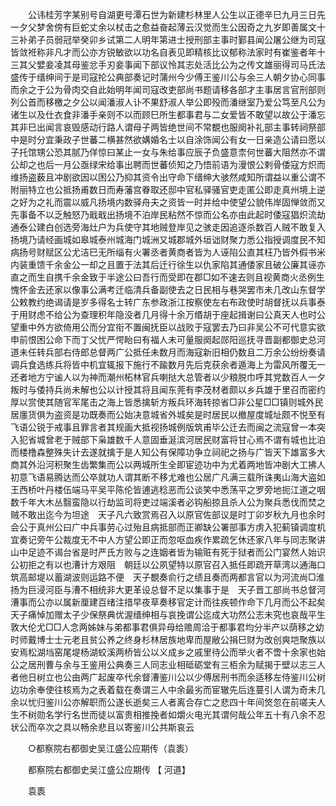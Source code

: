 <!-- { "loadSidebar": true } -->
　　公讳桂芳字某别号自湖更号潭石世为新建杉林里人公生以正德辛巳九月三日先一夕父梦舍傍有巨蛇丈余以杖击之愈益奋起薄云汉觉而生公因奇之九岁即善属文十三补弟子员弱冠举癸卯乡试第二人明年第进士授刑部主事时鄞县闻公屠公继为司寇皆敛袵称非凡才而公亦方锐敏欲以功名自表见即精核比议郁称法家时有崔鉴者年十三其父嬖妾凌其母鉴忿手刃妾事闻下部议怜其志处活比公为之传文雄丽得司马氏法盛传于缙绅间于是司寇抡公典部奏记时蒲州今少傅王鉴川公与余三人朝夕协心同事而余之于公为骨肉交自此始明年闻司寇改吏部尚书题请移各部才主事居言官刑部则列公首而移檄之夕公以闻潘淑人讣不果舒淑人举公即殁而潘继室乃爱公笃至凡公为诸生以及仕衣食非潘手亲则不以而顾巳所生都事君与二女爱皆不敢望以故公于潘忘其非巳出闻言哀毁感动行路人谓母子两皆绝世间不常覩也服阕补礼部主事转祠祭部中是时分宜秉政子世蕃二横甚然欲媾婚名士以自涂饰闻公有女一日亲造公请曰愿以子托馆甥公恐其腻乃佯惊曰某止一女与朱给事应辰子负盛意柰何世蕃大阻然亦不谓公却之也后一月公亟绿宋给事出聘而世蕃侦知之乃悟前语为漫恨公剌骨倭寇方炽而维扬盗薮且冲剧欲因以困公乃抑其资令出守命下缙绅大骇然咸知所谓益以重公谓不附丽特立也公抵扬甫数日而寿藩宫眷取还邸中官私驿骚官吏走匿公即走真州境上逆之好为之礼而震以威凡扬境内数驿舟夫之资皆一时并给中使望公貌伟岸固惮敛而又先事备不以乏触怒乃戢戢出扬境不泊岸民粘然不惊而公名亦由此起时倭寇猖炽流劫通泰公建白创选旁海灶户为兵使守其地贼登岸见之骇走因追逐杀数百人贼不敢复入扬境乃请经画城如皋城泰州城海门城洲又城郡城外垣诎财聚力悉公指授调度民不知病扬号财赋区公尤洁巳无所缁有火署丞者黄商者皆为人诬陷公直其枉乃皆外假书米内装重馈千余金公一却之且置于法其后迁行徐生以仇家陷其通倭家且破公廉其诬亦直之而生自携千余金致于半途公曰吾行而受即在郡□如不速去则且视黄商火丞例生愧怀金去还家以像事公满考迁临清兵备副使去之日民相与巷哭罢市未几改山东督学公敕教约绝谒请是岁多得名士转广东参政浙江按察使左右布政使时胡督抚以兵事泰于用财虑不给公为查理积年隐没者几月得十余万缗胡于座起揖谢曰公真天人也时公望重中外方欲倚用公而分宜衔不置闽抚臣以战败于寇罢去乃曰非吴公不可代意实欲申前恨困公命下而丁父忧严愕眙曰有福人未可量服阕起郧阳巡抚寻晋副都御史总河道未任转兵部右侍郎总督两广公抵任未数月而海寇新旧相仍数且二万余公纷纷奏请调兵食选练兵将皆中机宜辄报下施行不踰数月先后克获余者遁海上为雷风所覆无一还者地方宁谧人以为神而潮州柘林官兵喇挞大总管者以少粮脱巾呼其党数百人一夕叛时与倭持兵尚未解也公以计授其将且闻东莞有李茂材者颇以乡兵雄于里召而密约厚以赏使其随官军尾击之海上皆悉擒斩方叛兵环海转掠省□非公星□□镇则城外民居廛货俱为盗资是功既奏而公始决意城省外城矣是时居民以撤屋度城址颇不悦至有飞语公锐于戒事且罪言者其规画大抵视扬城例版筑甫毕公迁去而闽之流寇曾一本突入犯省城曾老于贼部下枭雄数千人意固垂涎滨河居民财富将甘心焉不谓有城也比泊而楼橹森整殊失计去遂就擒于是人知公有保障功争立祠祀之扬与广皆天下雄富多大商其外沿河积聚生齿繁集而公以两城所生全即宦迹功中为尤着两地皆冲剧大工拂人初意飞语易腾达而公卒就功人谓其断不移尤难也公居广凡满三载所诛夷山海大盗如王西桥叶丹楼伍端马平吴平陈伦皆逋逃稔恶而公谈笑中悉荡平之罗旁地扼江道之咽数千年大木丛翳蛮隐以行劫监司将吏过端溪者必钩船掠且杀人公为聚兵悉伐而焚之贼不敢出迄今为坦途　天子凡六致赏焉召入以原官佐部议是时丁卯岁秋九月也余时会公于真州公曰广中兵事劳心过殆且病抵部而正卿缺公署部事方虏入犯蓟镇调度机宜奏记旁午公裁度无不中人方望公即正而忽呕血疾作累疏乞休还家八年与同志聚讲山中足迹不谒台省是时严氏方败与之连姻者皆为输赃有死于狱者而公门宴然人始识公初拒之有以也漕计方艰阻　朝廷以公夙望特以原官召入抵任即疏开草湾以通海口筑高邮堤以蓄湖波则运路不便　天子覩奏俞行之绩且奏而两都言官以为河流尚□淮扬为巨浸河臣与漕不相统非大更革设总督不足以集事于是　天子晋工部尚书总督河漕事而公亦以属新厘建百绪注措早夜草奏移官定计而往疾顿作命下几月而公不起矣　天子痛悼加赠太子少保祭典优渥缙绅相与哀挽谓公迄成大功然公志未究也哀哉平生敦大伦尤□□人念两姊妹与弟都事君俱异母给赡周洽于都事君均分半产以荫移之幼时师戴博士士元老且贫公养之终身杉林居族地卑而屋敝公捐巳财为改创爽垲聚族以安焉松湖垱窑尾堤杨湖蛟溪两桥皆公以义成乡之戚里待公而举火者不啻十余家也始公之居刑曹与余与王鉴用公典奏三人同志业相砥砺堂有三栢余为赋揭于壁以志三人者他日树立也公由两广起废卒代余督漕鉴川公以少傅居刑书而余适移左侍鉴川公树边功余奉使往核焉为之表着载在奏谓三人中余最劣而宦辙先后连蔓引人谓为奇未几余以忧归鉴川公亦解职而公遂长逝矣三人者离合存亡之悲四十年间焂忽在前嗟夫人生不树勋名学行名世而徒以富贵相推挽者如爝火电光其谓何哉公年五十有八余不忍状公而卒次之具以畅余悲且以寄鉴川公共斯哀云 

　　○都察院右都御史吴江盛公应期传（袁袠） 

　　都察院右都御史吴江盛公应期传 【 河道】 

　　袁袠 
